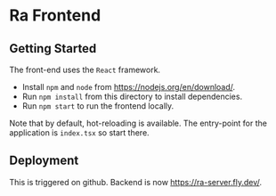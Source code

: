 # Ra Frontend

## Getting Started

The front-end uses the `React` framework. 

- Install `npm` and `node` from https://nodejs.org/en/download/.
- Run `npm install` from this directory to install dependencies.
- Run `npm start` to run the frontend locally.

Note that by default, hot-reloading is available. The entry-point for the application is `index.tsx` so start there.

## Deployment

This is triggered on github. Backend is now https://ra-server.fly.dev/.